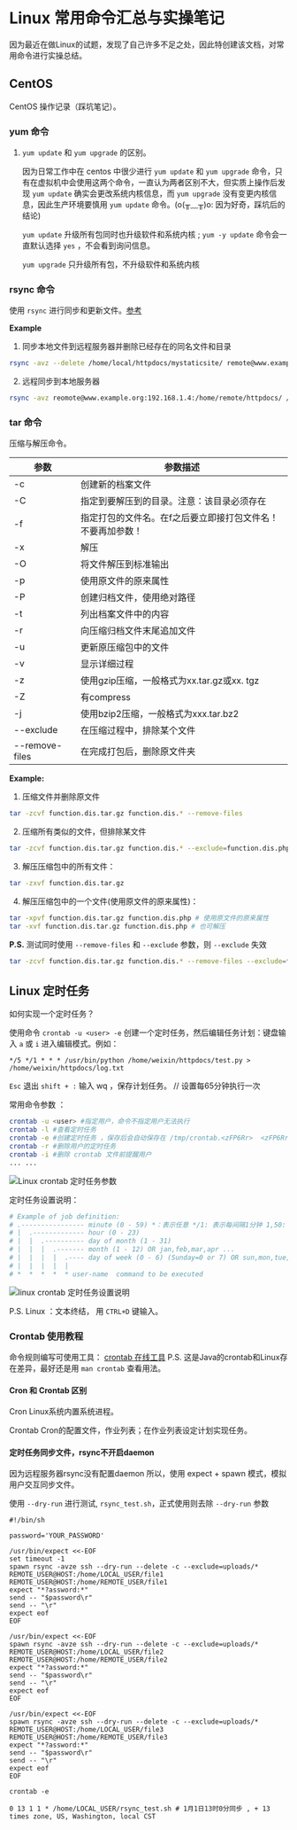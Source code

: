 # Linux 常用命令汇总与实操笔记

因为最近在做Linux的试题，发现了自己许多不足之处，因此特创建该文档，对常用命令进行实操总结。

## CentOS

CentOS 操作记录（踩坑笔记）。

### yum 命令

1. `yum update` 和 `yum upgrade` 的区别。
   
    因为日常工作中在 centos 中很少进行 `yum update` 和 `yum upgrade` 命令，只有在虚拟机中会使用这两个命令，一直认为两者区别不大，但实质上操作后发现 `yum update` 确实会更改系统内核信息，而 `yum upgrade` 没有变更内核信息，因此生产环境要慎用 `yum update` 命令。(o(╥﹏╥)o: 因为好奇，踩坑后的结论)
   
    `yum update` 升级所有包同时也升级软件和系统内核 ; `yum -y update` 命令会一直默认选择 `yes` ，不会看到询问信息。
   
    `yum upgrade` 只升级所有包，不升级软件和系统内核

### rsync 命令

使用 `rsync` 进行同步和更新文件。[参考](https://www.linuxprobe.com/how-linux-rsync.html)

**Example**

1. 同步本地文件到远程服务器并删除已经存在的同名文件和目录

```bash
rsync -avz --delete /home/local/httpdocs/mystaticsite/ remote@www.example.org:/home/remote/httpdocs/
```

2. 远程同步到本地服务器

```bash
rsync -avz reomote@www.example.org:192.168.1.4:/home/remote/httpdocs/ /home/local/httpdocs/mystaticsitez/
```

### tar 命令

压缩与解压命令。

| 参数             | 参数描述                            |
| -------------- | ------------------------------- |
| -c             | 创建新的档案文件                        |
| -C             | 指定到要解压到的目录。注意：该目录必须存在           |
| -f             | 指定打包的文件名。在f之后要立即接打包文件名！不要再加参数！  |
| -x             | 解压                              |
| -O             | 将文件解压到标准输出                      |
| -p             | 使用原文件的原来属性                      |
| -P             | 创建归档文件，使用绝对路径                   |
| -t             | 列出档案文件中的内容                      |
| -r             | 向压缩归档文件末尾追加文件                   |
| -u             | 更新原压缩包中的文件                      |
| -v             | 显示详细过程                          |
| -z             | 使用gzip压缩，一般格式为xx.tar.gz或xx. tgz |
| -Z             | 有compress                       |
| -j             | 使用bzip2压缩，一般格式为xxx.tar.bz2      |
| --exclude      | 在压缩过程中，排除某个文件                   |
| --remove-files | 在完成打包后，删除原文件夹                   |

**Example:**

1. 压缩文件并删除原文件

```bash
tar -zcvf function.dis.tar.gz function.dis.* --remove-files
```

2. 压缩所有类似的文件，但排除某文件

```bash
tar -zcvf function.dis.tar.gz function.dis.* --exclude=function.dis.php
```

3. 解压压缩包中的所有文件：

```bash
tar -zxvf function.dis.tar.gz
```

4. 解压压缩包中的一个文件(使用原文件的原来属性)：

```bash
tar -xpvf function.dis.tar.gz function.dis.php # 使用原文件的原来属性
tar -xvf function.dis.tar.gz function.dis.php # 也可解压
```

**P.S.** 测试同时使用 `--remove-files` 和 `--exclude` 参数，则 `--exclude` 失效

```bash
tar -zcvf function.dis.tar.gz function.dis.* --remove-files --exclude=function.dis.php
```

## Linux 定时任务

如何实现一个定时任务？

使用命令 `crontab -u <user> -e` 创建一个定时任务，然后编辑任务计划：键盘输入 `a` 或 `i` 进入编辑模式。例如：

    */5 */1 * * * /usr/bin/python /home/weixin/httpdocs/test.py > /home/weixin/httpdocs/log.txt

`Esc` 退出 `shift + :` 输入 wq ，保存计划任务。 // 设置每65分钟执行一次

常用命令参数    ：

```bash
crontab -u <user> #指定用户，命令不指定用户无法执行
crontab -l #查看定时任务
crontab -e #创建定时任务 ，保存后会自动保存在 /tmp/crontab.<zFP6Rr>  <zFP6Rr>为随机字符
crontab -r #删除用户的定时任务
crontab -i #删除 crontab 文件前提醒用户
... ...
```

![Linux crontab 定时任务参数](https://i.imgur.com/INVHTUb.png)

定时任务设置说明：

```bash
# Example of job definition:
# .---------------- minute (0 - 59) *：表示任意 */1: 表示每间隔1分钟 1,50: 第1分钟或50分钟 1-50: 一道50分钟
# |  .------------- hour (0 - 23)
# |  |  .---------- day of month (1 - 31)
# |  |  |  .------- month (1 - 12) OR jan,feb,mar,apr ...
# |  |  |  |  .---- day of week (0 - 6) (Sunday=0 or 7) OR sun,mon,tue,wed,thu,fri,sat
# |  |  |  |  |
# *  *  *  *  * user-name  command to be executed
```

![linux crontab 定时任务设置说明](https://i.imgur.com/kfHoZM3.png)

P.S. Linux  <EOT>：文本终结， 用 `CTRL+D` 键输入。

### Crontab 使用教程

命令规则编写可使用工具： [crontab 在线工具](https://www.pppet.net/ "在线Cron表达式生成器") P.S. 这是Java的crontab和Linux存在差异，最好还是用 `man crontab` 查看用法。

#### Cron 和 Crontab 区别

Cron Linux系统内置系统进程。

Crontab Cron的配置文件，作业列表；在作业列表设定计划实现任务。

#### 定时任务同步文件，rsync不开启daemon

因为远程服务器rsync没有配置daemon 所以，使用 expect + spawn 模式，模拟用户交互同步文件。

使用 `--dry-run` 进行测试, `rsync_test.sh`，正式使用则去除 `--dry-run` 参数

```shell
#!/bin/sh

password='YOUR_PASSWORD'

/usr/bin/expect <<-EOF
set timeout -1
spawn rsync -avze ssh --dry-run --delete -c --exclude=uploads/*  REMOTE_USER@HOST:/home/LOCAL_USER/file1 REMOTE_USER@HOST:/home/REMOTE_USER/file1
expect "*?assword:*"
send -- "$password\r"
send -- "\r"
expect eof
EOF

/usr/bin/expect <<-EOF
spawn rsync -avze ssh --dry-run --delete -c --exclude=uploads/*  REMOTE_USER@HOST:/home/LOCAL_USER/file2 REMOTE_USER@HOST:/home/REMOTE_USER/file2
expect "*?assword:*"
send -- "$password\r"
send -- "\r"
expect eof
EOF

/usr/bin/expect <<-EOF
spawn rsync -avze ssh --dry-run --delete -c --exclude=uploads/*  REMOTE_USER@HOST:/home/LOCAL_USER/file3 REMOTE_USER@HOST:/home/REMOTE_USER/file3
expect "*?assword:*"
send -- "$password\r"
send -- "\r"
expect eof
EOF
```

`crontab -e`

```shell
0 13 1 1 * /home/LOCAL_USER/rsync_test.sh # 1月1日13时0分同步 , + 13 times zone, US, Washington, local CST
```

